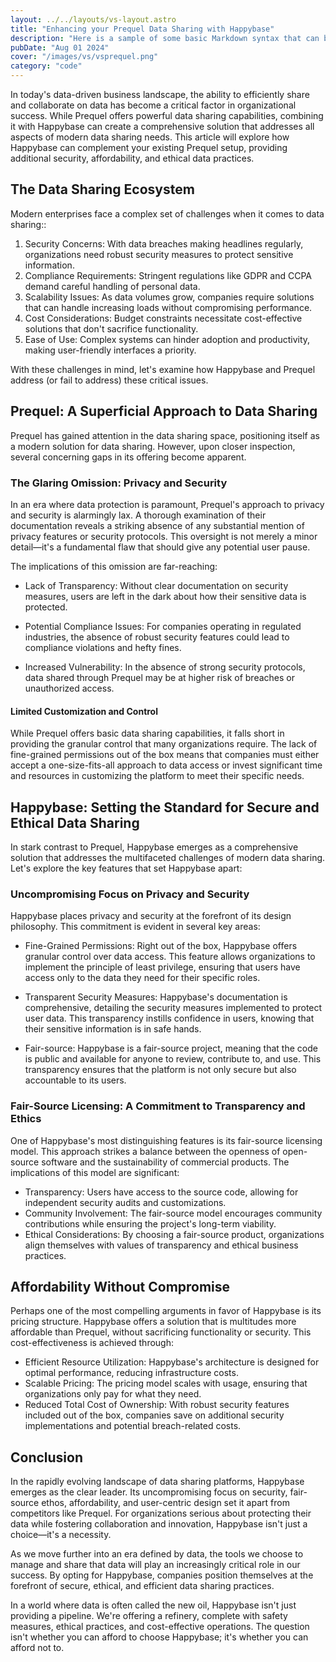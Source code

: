 ```yaml
---
layout: ../../layouts/vs-layout.astro
title: "Enhancing your Prequel Data Sharing with Happybase"
description: "Here is a sample of some basic Markdown syntax that can be used when writing Markdown content in Astro."
pubDate: "Aug 01 2024"
cover: "/images/vs/vsprequel.png"
category: "code"
---
```



In today's data-driven business landscape, the ability to efficiently share and collaborate on data has become a critical factor in organizational success. While Prequel offers powerful data sharing capabilities, combining it with Happybase can create a comprehensive solution that addresses all aspects of modern data sharing needs. This article will explore how Happybase can complement your existing Prequel setup, providing additional security, affordability, and ethical data practices.

## The Data Sharing Ecosystem

Modern enterprises face a complex set of challenges when it comes to data sharing::

1. Security Concerns: With data breaches making headlines regularly, organizations need robust security measures to protect sensitive information.
2. Compliance Requirements: Stringent regulations like GDPR and CCPA demand careful handling of personal data.
3. Scalability Issues: As data volumes grow, companies require solutions that can handle increasing loads without compromising performance.
4. Cost Considerations: Budget constraints necessitate cost-effective solutions that don't sacrifice functionality.
5. Ease of Use: Complex systems can hinder adoption and productivity, making user-friendly interfaces a priority.

With these challenges in mind, let's examine how Happybase and Prequel address (or fail to address) these critical issues.

## Prequel: A Superficial Approach to Data Sharing

Prequel has gained attention in the data sharing space, positioning itself as a modern solution for data sharing. However, upon closer inspection, several concerning gaps in its offering become apparent.

### The Glaring Omission: Privacy and Security

In an era where data protection is paramount, Prequel's approach to privacy and security is alarmingly lax. A thorough examination of their documentation reveals a striking absence of any substantial mention of privacy features or security protocols. This oversight is not merely a minor detail—it's a fundamental flaw that should give any potential user pause.

The implications of this omission are far-reaching:

- Lack of Transparency: Without clear documentation on security measures, users are left in the dark about how their sensitive data is protected.

- Potential Compliance Issues: For companies operating in regulated industries, the absence of robust security features could lead to compliance violations and hefty fines.

- Increased Vulnerability: In the absence of strong security protocols, data shared through Prequel may be at higher risk of breaches or unauthorized access.

#### Limited Customization and Control

While Prequel offers basic data sharing capabilities, it falls short in providing the granular control that many organizations require. The lack of fine-grained permissions out of the box means that companies must either accept a one-size-fits-all approach to data access or invest significant time and resources in customizing the platform to meet their specific needs.

## Happybase: Setting the Standard for Secure and Ethical Data Sharing

In stark contrast to Prequel, Happybase emerges as a comprehensive solution that addresses the multifaceted challenges of modern data sharing. Let's explore the key features that set Happybase apart:

### Uncompromising Focus on Privacy and Security

Happybase places privacy and security at the forefront of its design philosophy. This commitment is evident in several key areas:

- Fine-Grained Permissions: Right out of the box, Happybase offers granular control over data access. This feature allows organizations to implement the principle of least privilege, ensuring that users have access only to the data they need for their specific roles.

- Transparent Security Measures: Happybase's documentation is comprehensive, detailing the security measures implemented to protect user data. This transparency instills confidence in users, knowing that their sensitive information is in safe hands.

- Fair-source: Happybase is a fair-source project, meaning that the code is public and available for anyone to review, contribute to, and use. This transparency ensures that the platform is not only secure but also accountable to its users.

### Fair-Source Licensing: A Commitment to Transparency and Ethics

One of Happybase's most distinguishing features is its fair-source licensing model. This approach strikes a balance between the openness of open-source software and the sustainability of commercial products. The implications of this model are significant:

- Transparency: Users have access to the source code, allowing for independent security audits and customizations.
- Community Involvement: The fair-source model encourages community contributions while ensuring the project's long-term viability.
- Ethical Considerations: By choosing a fair-source product, organizations align themselves with values of transparency and ethical business practices.

## Affordability Without Compromise

Perhaps one of the most compelling arguments in favor of Happybase is its pricing structure. Happybase offers a solution that is multitudes more affordable than Prequel, without sacrificing functionality or security. This cost-effectiveness is achieved through:

- Efficient Resource Utilization: Happybase's architecture is designed for optimal performance, reducing infrastructure costs.
- Scalable Pricing: The pricing model scales with usage, ensuring that organizations only pay for what they need.
- Reduced Total Cost of Ownership: With robust security features included out of the box, companies save on additional security implementations and potential breach-related costs.

## Conclusion

In the rapidly evolving landscape of data sharing platforms, Happybase emerges as the clear leader. Its uncompromising focus on security, fair-source ethos, affordability, and user-centric design set it apart from competitors like Prequel. For organizations serious about protecting their data while fostering collaboration and innovation, Happybase isn't just a choice—it's a necessity.

As we move further into an era defined by data, the tools we choose to manage and share that data will play an increasingly critical role in our success. By opting for Happybase, companies position themselves at the forefront of secure, ethical, and efficient data sharing practices.

In a world where data is often called the new oil, Happybase isn't just providing a pipeline. We're offering a refinery, complete with safety measures, ethical practices, and cost-effective operations. The question isn't whether you can afford to choose Happybase; it's whether you can afford not to.